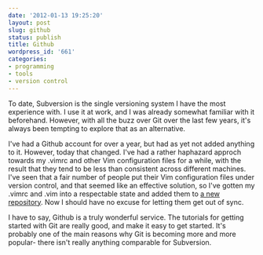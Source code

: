 ```yaml
---
date: '2012-01-13 19:25:20'
layout: post
slug: github
status: publish
title: Github
wordpress_id: '661'
categories:
- programming
- tools
- version control
---
```


To date, Subversion is the single versioning system I have the most experience with. I use it at work, and I was already somewhat familiar with it beforehand. However, with all the buzz over Git over the last few years, it's always been tempting to explore that as an alternative.

I've had a Github account for over a year, but had as yet not added anything to it. However, today that changed. I've had a rather haphazard approch towards my .vimrc and other Vim configuration files for a while, with the result that they tend to be less than consistent across different machines. I've seen that a fair number of people put their Vim configuration files under version control, and that seemed like an effective solution, so I've gotten my .vimrc and .vim into a respectable state and added them to [a new repository](https://github.com/matthewbdaly/My-vim-configuration). Now I should have no excuse for letting them get out of sync.

I have to say, Github is a truly wonderful service. The tutorials for getting started with Git are really good, and make it easy to get started. It's probably one of the main reasons why Git is becoming more and more popular- there isn't really anything comparable for Subversion.
